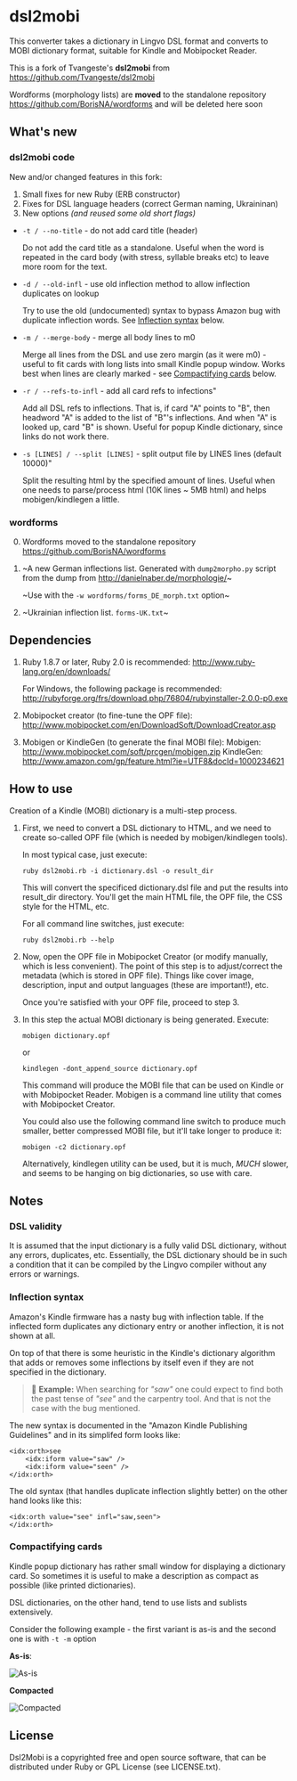 # dsl2mobi

This converter takes a dictionary in Lingvo DSL format and converts
to MOBI dictionary format, suitable for Kindle and Mobipocket Reader.

This is a fork of Tvangeste's **dsl2mobi** from https://github.com/Tvangeste/dsl2mobi

Wordforms (morphology lists) are **moved** to the standalone repository https://github.com/BorisNA/wordforms and will be deleted here soon

## What's new

### dsl2mobi code

New and/or changed features in this fork:

1. Small fixes for new Ruby (ERB constructor)
2. Fixes for DSL language headers (correct German naming, Ukraininan) 
3. New options *(and reused some old short flags)*
 - `-t / --no-title` - do not add card title (header)

	Do not add the card title as a standalone. Useful when the word is repeated in the card body (with stress, syllable breaks etc) to leave more room for the text.

 - `-d / --old-infl` - use old inflection method to allow inflection duplicates on lookup

	Try to use the old (undocumented) syntax to bypass Amazon bug with duplicate inflection words. See [Inflection syntax](#inflection-syntax) below. 

 - `-m / --merge-body` - merge all body lines to m0
 
	Merge all lines from the DSL and use zero margin (as it were m0) - useful to fit cards with long lists into small Kindle popup window. Works best when lines are clearly marked - see [Compactifying cards](#compactifying-cards) below.

 - `-r / --refs-to-infl` - add all card refs to infections"

	Add all DSL refs to inflections. That is, if card "A" points to "B", then headword "A" is added to the list of "B"'s inflections. And when "A" is looked up, card "B" is shown. Useful for popup Kindle dictionary, since links do not work there.

 - `-s [LINES] / --split [LINES]` - split output file by LINES lines (default 10000)"

	Split the resulting html by the specified amount of lines. Useful when one needs to parse/process html (10K lines ~ 5MB html) and helps mobigen/kindlegen a little.

### wordforms

0. Wordforms moved to the standalone repository https://github.com/BorisNA/wordforms 

1. ~A new German inflections list. Generated with `dump2morpho.py` script from the dump from http://danielnaber.de/morphologie/~ 

   ~Use with the `-w wordforms/forms_DE_morph.txt` option~
   
2. ~Ukrainian inflection list. `forms-UK.txt`~

## Dependencies 

1. Ruby 1.8.7 or later, Ruby 2.0 is recommended:
   http://www.ruby-lang.org/en/downloads/

   For Windows, the following package is recommended:
   http://rubyforge.org/frs/download.php/76804/rubyinstaller-2.0.0-p0.exe

2. Mobipocket creator (to fine-tune the OPF file):
   http://www.mobipocket.com/en/DownloadSoft/DownloadCreator.asp

3. Mobigen or KindleGen (to generate the final MOBI file):
   Mobigen: http://www.mobipocket.com/soft/prcgen/mobigen.zip
   KindleGen: http://www.amazon.com/gp/feature.html?ie=UTF8&docId=1000234621

## How to use

Creation of a Kindle (MOBI) dictionary is a multi-step process.

1. First, we need to convert a DSL dictionary to HTML, and we need to
create so-called OPF file (which is needed by mobigen/kindlegen tools).

   In most typical case, just execute:
  
   `ruby dsl2mobi.rb -i dictionary.dsl -o result_dir`

   This will convert the specificed dictionary.dsl file and put the results
into result_dir directory. You'll get the main HTML file, the OPF file,
the CSS style for the HTML, etc.

   For all command line switches, just execute:

   `ruby dsl2mobi.rb --help`

2. Now, open the OPF file in Mobipocket Creator (or modify manually, which is
less convenient). The point of this step is to adjust/correct the metadata
(which is stored in OPF file). Things like cover image, description,
input and output languages (these are important!), etc.

   Once you're satisfied with your OPF file, proceed to step 3.

3. In this step the actual MOBI dictionary is being generated. Execute:

    `mobigen dictionary.opf`

    or

    `kindlegen -dont_append_source dictionary.opf`

   This command will produce the MOBI file that can be used on Kindle
or with Mobipocket Reader. Mobigen is a command line utility that comes
with Mobipocket Creator.

    You could also use the following command line switch to produce much
smaller, better compressed MOBI file, but it'll take longer to produce it:

    `mobigen -c2 dictionary.opf`

    Alternatively, kindlegen utility can be used, but it is much, *MUCH*
slower, and seems to be hanging on big dictionaries, so use with care.

## Notes 

### DSL validity
It is assumed that the input dictionary is a fully valid DSL dictionary,
   without any errors, duplicates, etc. Essentially, the DSL dictionary
   should be in such a condition that it can be compiled by the Lingvo compiler
   without any errors or warnings.

### Inflection syntax

Amazon's Kindle firmware has a nasty bug with inflection table. If the inflected form duplicates any dictionary entry or another inflection, it is not shown at all.

On top of that there is some heuristic in the Kindle's dictionary algorithm that adds or removes some inflections by itself even if they are not specified in the dictionary.

> :memo: **Example:** When searching for _"saw"_ one could expect to find both the past tense of _"see"_ and the carpentry tool. And that is not the case with the bug mentioned.

The new syntax is documented in the "Amazon Kindle Publishing Guidelines" and in its simplifed form looks like:

```
<idx:orth>see 
    <idx:iform value="saw" /> 
    <idx:iform value="seen" /> 
</idx:orth>  
```

The old syntax (that handles duplicate inflection slightly better) on the other hand looks like this:

```
<idx:orth value="see" infl="saw,seen">
</idx:orth>
```

### Compactifying cards

Kindle popup dictionary has rather small window for displaying a dictionary card. So sometimes it is useful to make a description as compact as possible (like printed dictionaries).

DSL dictionaries, on the other hand, tend to use lists and sublists extensively.

Consider the following example - the first variant is as-is and the second one is with `-t -m` option

**As-is**:

![As-is](docs/full_card.png)

**Compacted**

![Compacted](docs/compact_card.png)



## License

Dsl2Mobi is a copyrighted free and open source software, that can be
distributed under Ruby or GPL License (see LICENSE.txt).



